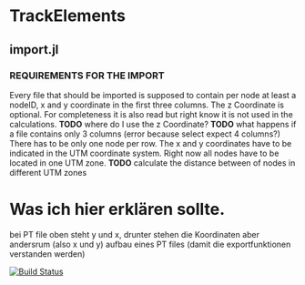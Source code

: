 # TrackElements
## import.jl
### REQUIREMENTS FOR THE IMPORT
Every file that should be imported is supposed to contain per node at least a nodeID, x and y coordinate in the first three columns.
The z Coordinate is optional. For completeness it is also read but right know it is not used in the calculations. 
**TODO** where do I use the z Coordinate?
**TODO** what happens if a file contains only 3 columns (error because select expect 4 columns?)
There has to be only one node per row.
The x and y coordinates have to be indicated in the UTM coordinate system. 
Right now all nodes have to be located in one UTM zone. 
**TODO** calculate the distance between of nodes in different UTM zones

# Was ich hier erklären sollte.
bei PT file oben steht y und x, drunter stehen die Koordinaten aber andersrum (also x und y)
aufbau eines PT files (damit die exportfunktionen verstanden werden)

[![Build Status](https://github.com/ThanDerJoren/TrackElements.jl/actions/workflows/CI.yml/badge.svg?branch=master)](https://github.com/ThanDerJoren/TrackElements.jl/actions/workflows/CI.yml?query=branch%3Amaster)
